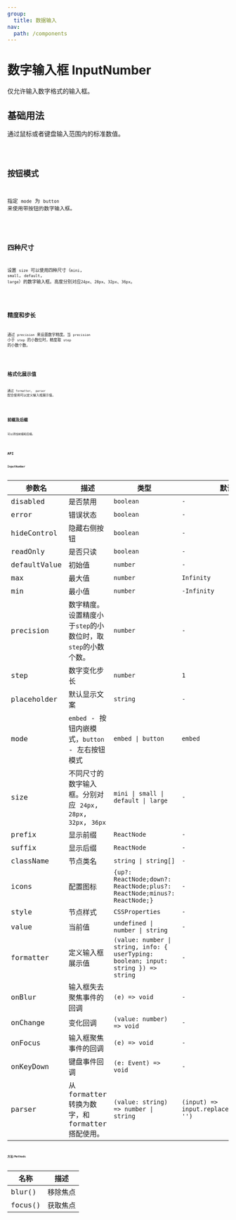 ```yaml
---
group:
  title: 数据输入
nav:
  path: /components
---
```


# 数字输入框 InputNumber

仅允许输入数字格式的输入框。

## 基础用法

通过鼠标或者键盘输入范围内的标准数值。

<code src="./__demo__/basic">

## 按钮模式

指定 `mode` 为 `button` 来使用带按钮的数字输入框。

<code src="./__demo__/button">

## 四种尺寸

设置 `size` 可以使用四种尺寸（`mini`, `small`, `default`, `large`）的数字输入框。高度分别对应`24px`、`28px`、`32px`、`36px`。

<code src="./__demo__/size">

## 精度和步长

通过 `precision` 来设置数字精度。当 `precision` 小于 `step` 的小数位时，精度取 `step` 的小数个数。

<code src="./__demo__/precision">

## 格式化展示值

通过 `formatter`、 `parser` 配合使用可以定义输入框展示值。

<code src="./__demo__/formatter">

## 前缀及后缀

可以添加前缀和后缀。

<code src="./__demo__/suffix">

## API

### InputNumber

| 参数名 | 描述 | 类型 | 默认值 |
| --- | --- | --- | --- |
| disabled | 是否禁用 | `boolean` | `-` |
| error | 错误状态 | `boolean` | `-` |
| hideControl | 隐藏右侧按钮 | `boolean` | `-` |
| readOnly | 是否只读 | `boolean` | `-` |
| defaultValue | 初始值 | `number` | `-` |
| max | 最大值 | `number` | `Infinity` |
| min | 最小值 | `number` | `-Infinity` |
| precision | 数字精度。设置精度小于`step`的小数位时，取`step`的小数个数。 | `number` | `-` |
| step | 数字变化步长 | `number` | `1` |
| placeholder | 默认显示文案 | `string` | `-` |
| mode | `embed` - 按钮内嵌模式，`button` - 左右按钮模式 | `embed \| button` | `embed` |
| size | 不同尺寸的数字输入框。分别对应 `24px`, `28px`, `32px`, `36px` | `mini \| small \| default \| large` | `-` |
| prefix | 显示前缀 | `ReactNode` | `-` |
| suffix | 显示后缀 | `ReactNode` | `-` |
| className | 节点类名 | `string \| string[]` | `-` |
| icons | 配置图标 | `{up?: ReactNode;down?: ReactNode;plus?: ReactNode;minus?: ReactNode;}` | `-` |
| style | 节点样式 | `CSSProperties` | `-` |
| value | 当前值 | `undefined \| number \| string` | `-` |
| formatter | 定义输入框展示值 | `(value: number \| string, info: { userTyping: boolean; input: string }) => string` | `-` |
| onBlur | 输入框失去聚焦事件的回调 | `(e) => void` | `-` |
| onChange | 变化回调 | `(value: number) => void` | `-` |
| onFocus | 输入框聚焦事件的回调 | `(e) => void` | `-` |
| onKeyDown | 键盘事件回调 | `(e: Event) => void` | `-` |
| parser | 从 formatter 转换为数字，和 formatter 搭配使用。 | `(value: string) => number \| string` | `(input) => input.replace(/[^\w\.-]+/g, '')` |

### 方法/Methods

| 名称    |   描述   |
| ------- | :------: |
| blur()  | 移除焦点 |
| focus() | 获取焦点 |
